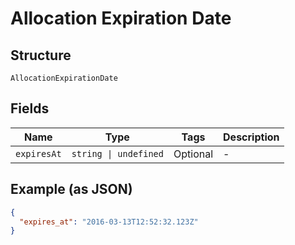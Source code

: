 
# Allocation Expiration Date

## Structure

`AllocationExpirationDate`

## Fields

| Name | Type | Tags | Description |
|  --- | --- | --- | --- |
| `expiresAt` | `string \| undefined` | Optional | - |

## Example (as JSON)

```json
{
  "expires_at": "2016-03-13T12:52:32.123Z"
}
```


